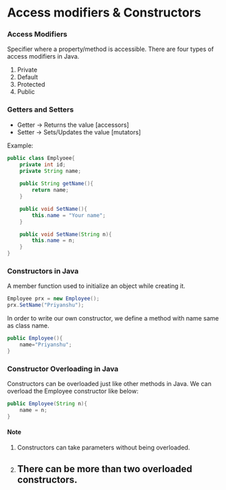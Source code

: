 # Access modifiers & Constructors 

### Access Modifiers 
Specifier where a property/method is accessible. There are four types of access modifiers in Java.
1. Private
2. Default
3. Protected
4. Public

### Getters and Setters
- Getter -> Returns the value [accessors]
- Setter -> Sets/Updates the value [mutators]
  
Example:   
```java
public class Emplyoee{
    private int id;
    private String name;
     
    public String getName(){
        return name;
    }

    public void SetName(){
        this.name = "Your name";
    }

    public void SetName(String n){
        this.name = n;
    }
}
```

### Constructors in Java
A member function used to initialize an object while creating it.

```java
Employee prx = new Employee();
prx.SetName("Priyanshu");
```

In order to write our own constructor, we define a method with name same as class name.
```java
public Employee(){
    name="Priyanshu";
}
```
### Constructor Overloading in Java
Constructors can be overloaded just like other methods in Java. We can overload the Employee constructor like below:
```java
public Employee(String n){
    name = n;
}
```

#### Note
1. Constructors can take parameters without being overloaded.
2. There can be more than two overloaded constructors.
   ---
